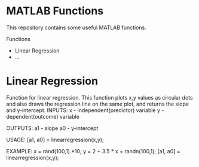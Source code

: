 # MATLAB Functions

This repository contains some useful MATLAB functions.

Functions
* Linear Regression
* ...

# Linear Regression
  Function for linear regression. This function plots x,y
  values as circular dots and also draws the regression 
  line on the same plot, and returns the slope and y-intercept.
  INPUTS:
      x - independent(predictor) variable
      y - dependent(outcome) variable
  
  OUTPUTS:
      a1 - slope
      a0 - y-intercept
  
  USAGE:
      [a1, a0] = linearregression(x,y);
  
  EXAMPLE:
      x = rand(100,1).*10;
      y = 2 + 3.5 * x + randn(100,1);
      [a1, a0] = linearregression(x,y);
